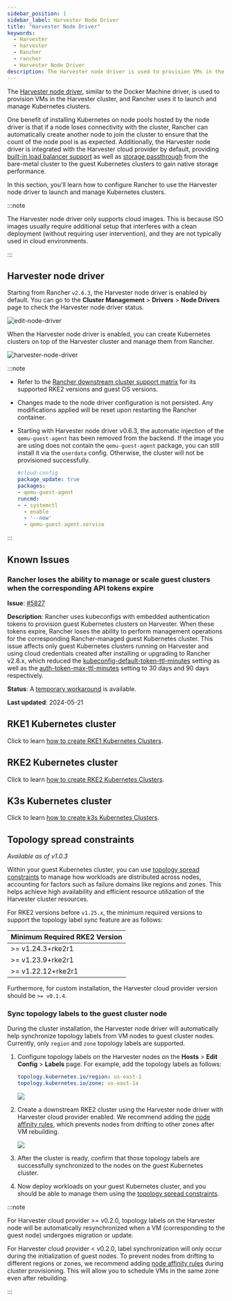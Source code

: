 ```yaml
---
sidebar_position: 1
sidebar_label: Harvester Node Driver
title: "Harvester Node Driver"
keywords:
  - Harvester
  - harvester
  - Rancher
  - rancher
  - Harvester Node Driver
description: The Harvester node driver is used to provision VMs in the Harvester cluster. In this section, you'll learn how to configure Rancher to use the Harvester node driver to launch and manage Kubernetes clusters.
---
```


<head>
  <link rel="canonical" href="https://docs.harvesterhci.io/v1.4/rancher/node/node-driver"/>
</head>

The [Harvester node driver](https://github.com/harvester/docker-machine-driver-harvester), similar to the Docker Machine driver, is used to provision VMs in the Harvester cluster, and Rancher uses it to launch and manage Kubernetes clusters.

One benefit of installing Kubernetes on node pools hosted by the node driver is that if a node loses connectivity with the cluster, Rancher can automatically create another node to join the cluster to ensure that the count of the node pool is as expected.
Additionally, the Harvester node driver is integrated with the Harvester cloud provider by default, providing [built-in load balancer support](../cloud-provider.md#load-balancer-support) as well as [storage passthrough](../csi-driver.md) from the bare-metal cluster to the guest Kubernetes clusters to gain native storage performance.

In this section, you'll learn how to configure Rancher to use the Harvester node driver to launch and manage Kubernetes clusters.

:::note

The Harvester node driver only supports cloud images. This is because ISO images usually require additional setup that interferes with a clean deployment (without requiring user intervention), and they are not typically used in cloud environments.

:::

## Harvester node driver

Starting from Rancher `v2.6.3`, the Harvester node driver is enabled by default. You can go to the **Cluster Management** > **Drivers** > **Node Drivers** page to check the Harvester node driver status.

![edit-node-driver](/img/v1.2/rancher/edit-node-driver.png)

When the Harvester node driver is enabled, you can create Kubernetes clusters on top of the Harvester cluster and manage them from Rancher.

![harvester-node-driver](/img/v1.2/rancher/harvester-node-driver.png)

:::note

- Refer to the [Rancher downstream cluster support matrix](https://www.suse.com/suse-rancher/support-matrix/all-supported-versions/rancher-v2-7-5) for its supported RKE2 versions and guest OS versions.
- Changes made to the node driver configuration is not persisted. Any modifications applied will be reset upon restarting the Rancher container.
- Starting with Harvester node driver v0.6.3, the automatic injection of the `qemu-guest-agent` has been removed from the backend. If the image you are using does not contain the `qemu-guest-agent` package, you can still install it via the `userdata` config. Otherwise, the cluster will not be provisioned successfully.

   ```yaml
   #cloud-config
   package_update: true
   packages:
   - qemu-guest-agent
   runcmd:
   - - systemctl
     - enable
     - '--now'
     - qemu-guest-agent.service
   ```

:::

## Known Issues

### Rancher loses the ability to manage or scale guest clusters when the corresponding API tokens expire

**Issue**: [#5827](https://github.com/harvester/harvester/issues/5827)

**Description**: Rancher uses kubeconfigs with embedded authentication tokens to
provision guest Kubernetes clusters on Harvester. When these tokens expire,
Rancher loses the ability to perform management operations for the corresponding
Rancher-managed guest Kubernetes cluster. This issue affects only guest
Kubernetes clusters running on Harvester and using cloud credentials created
after installing or upgrading to Rancher v2.8.x, which reduced the
[kubeconfig-default-token-ttl-minutes](https://ranchermanager.docs.rancher.com/api/api-tokens#kubeconfig-default-token-ttl-minutes)
setting as well as the
[auth-token-max-ttl-minutes](https://ranchermanager.docs.rancher.com/api/api-tokens#auth-token-max-ttl-minutes)
setting to 30 days and 90 days respectively.

**Status**: A [temporary workaround](https://harvesterhci.io/kb/renew_harvester_cloud_credentials) is available.

**Last updated**: 2024-05-21

## RKE1 Kubernetes cluster
Click to learn [how to create RKE1 Kubernetes Clusters](./rke1-cluster.md).

## RKE2 Kubernetes cluster
Click to learn [how to create RKE2 Kubernetes Clusters](./rke2-cluster.md).

## K3s Kubernetes cluster
Click to learn [how to create k3s Kubernetes Clusters](./k3s-cluster.md).


## Topology spread constraints

_Available as of v1.0.3_

Within your guest Kubernetes cluster, you can use [topology spread constraints](https://kubernetes.io/docs/concepts/scheduling-eviction/topology-spread-constraints/) to manage how workloads are distributed across nodes, accounting for factors such as failure domains like regions and zones. This helps achieve high availability and efficient resource utilization of the Harvester cluster resources.

For RKE2 versions before `v1.25.x`, the minimum required versions to support the topology label sync feature are as follows:

| Minimum Required RKE2 Version |
| :--|
| \>=  v1.24.3+rke2r1 |
| \>=  v1.23.9+rke2r1 |
| \>=  v1.22.12+rke2r1 |

Furthermore, for custom installation, the Harvester cloud provider version should be `>= v0.1.4`.

### Sync topology labels to the guest cluster node

During the cluster installation, the Harvester node driver will automatically help synchronize topology labels from VM nodes to guest cluster nodes. Currently, only `region` and `zone` topology labels are supported.

1. Configure topology labels on the Harvester nodes on the **Hosts** > **Edit Config** > **Labels** page. For example, add the topology labels as follows:
   ```yaml
   topology.kubernetes.io/region: us-east-1
   topology.kubernetes.io/zone: us-east-1a
   ```
   ![](/img/v1.2/rancher/node-add-affinity-labels.png)

1. Create a downstream RKE2 cluster using the Harvester node driver with Harvester cloud provider enabled. We recommend adding the [node affinity rules](./rke2-cluster.md#add-node-affinity), which prevents nodes from drifting to other zones after VM rebuilding.

   ![](/img/v1.2/rancher/create-rke2-harvester-cluster-3.png)

1. After the cluster is ready, confirm that those topology labels are successfully synchronized to the nodes on the guest Kubernetes cluster.

1. Now deploy workloads on your guest Kubernetes cluster, and you should be able to manage them using the [topology spread constraints](https://kubernetes.io/docs/concepts/scheduling-eviction/topology-spread-constraints/).

:::note

For Harvester cloud provider >= v0.2.0, topology labels on the Harvester node will be automatically resynchronized when a VM (corresponding to the guest node) undergoes migration or update.

For Harvester cloud provider < v0.2.0, label synchronization will only occur during the initialization of guest nodes. To prevent nodes from drifting to different regions or zones, we recommend adding [node affinity rules](./rke2-cluster.md#add-node-affinity) during cluster provisioning. This will allow you to schedule VMs in the same zone even after rebuilding.

:::

